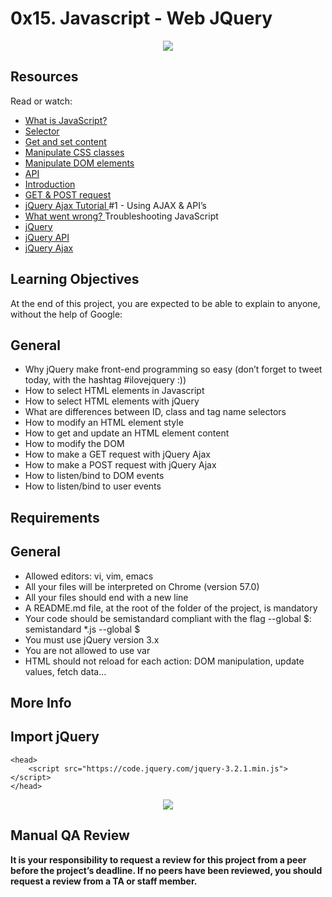 # 0x15. Javascript - Web JQuery
<p align="center"><img src="https://s3.amazonaws.com/intranet-projects-files/holbertonschool-higher-level_programming+/305/4724718.jpg"></p>

## Resources
Read or watch:

- [What is JavaScript?](https://intranet.hbtn.io/rltoken/FBd59d6M-Bal5PiSJbhw9g)
- [Selector](https://intranet.hbtn.io/rltoken/RtFB5Ycdvvk5OYv79zgr6A)
- [Get and set content](https://intranet.hbtn.io/rltoken/JAC2vdSj1pbH6y_9OwQrAw)
- [Manipulate CSS classes](https://intranet.hbtn.io/rltoken/JAC2vdSj1pbH6y_9OwQrAw)
- [Manipulate DOM elements](https://intranet.hbtn.io/rltoken/fA1R3S7dNUX4lj68z6qMyw)
- [API](https://intranet.hbtn.io/rltoken/w_Y67Y3UlGQ6nluZx9KJyQ)
- [Introduction](https://intranet.hbtn.io/rltoken/LOMQvsml-4ttg2Y2TVNbqQ)
- [GET & POST request](https://intranet.hbtn.io/rltoken/xN81Z76ZeNgB42tyJOgXjA)
- [jQuery Ajax Tutorial ](https://intranet.hbtn.io/rltoken/Rq2Ob5rhN-N458YBxxaRXQ)#1 - Using AJAX & API’s
- [What went wrong? ](https://intranet.hbtn.io/rltoken/ZpjZXl5AxHmurQFuxQfB4A)Troubleshooting JavaScript
- [jQuery](https://intranet.hbtn.io/rltoken/L5nA7F44DBhrCAdlEvxrqQ)
- [jQuery API](https://intranet.hbtn.io/rltoken/U3XGm3WaMxON5c-NkBFS6Q)
- [jQuery Ajax](https://intranet.hbtn.io/rltoken/pZmSwUxd65dxIrX7D4n1pg)

## Learning Objectives
At the end of this project, you are expected to be able to explain to anyone, without the help of Google:

## General
- Why jQuery make front-end programming so easy (don’t forget to tweet today, with the hashtag #ilovejquery :))
- How to select HTML elements in Javascript
- How to select HTML elements with jQuery
- What are differences between ID, class and tag name selectors
- How to modify an HTML element style
- How to get and update an HTML element content
- How to modify the DOM
- How to make a GET request with jQuery Ajax
- How to make a POST request with jQuery Ajax
- How to listen/bind to DOM events
- How to listen/bind to user events

## Requirements
## General
- Allowed editors: vi, vim, emacs
- All your files will be interpreted on Chrome (version 57.0)
- All your files should end with a new line
- A README.md file, at the root of the folder of the project, is mandatory
- Your code should be semistandard compliant with the flag --global $: semistandard *.js --global $
- You must use jQuery version 3.x
- You are not allowed to use var
- HTML should not reload for each action: DOM manipulation, update values, fetch data…

## More Info
## Import jQuery
```
<head>
    <script src="https://code.jquery.com/jquery-3.2.1.min.js"></script>
</head>
```
<p align="center"><img src="https://s3.amazonaws.com/intranet-projects-files/holbertonschool-higher-level_programming+/305/1f1ihd.jpg"></p>

## Manual QA Review
**It is your responsibility to request a review for this project from a peer before the project’s deadline. If no peers have been reviewed, you should request a review from a TA or staff member.**